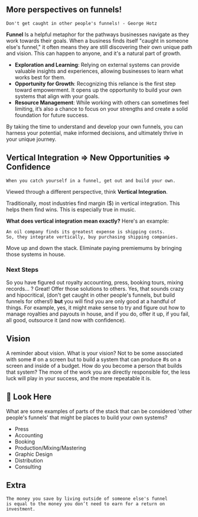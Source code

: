  
## More perspectives on funnels!


```
Don't get caught in other people's funnels! - George Hotz
```

**Funnel** Is a helpful metaphor for the pathways businesses navigate as they work towards their goals. When a business finds itself "caught in someone else's funnel," it often means they are still discovering their own unique path and vision. This can happen to anyone, and it's a natural part of growth. 

- **Exploration and Learning**: Relying on external systems can provide valuable insights and experiences, allowing businesses to learn what works best for them.
- **Opportunity for Growth**: Recognizing this reliance is the first step toward empowerment. It opens up the opportunity to build your own systems that align with your goals.
- **Resource Management**: While working with others can sometimes feel limiting, it’s also a chance to focus on your strengths and create a solid foundation for future success.

By taking the time to understand and develop your own funnels, you can harness your potential, make informed decisions, and ultimately thrive in your unique journey. 

## Vertical Integration => New Opportunities => Confidence

```
When you catch yourself in a funnel, get out and build your own. 
```
Viewed through a different perspective, think **Vertical Integration**. 

Traditionally, most industries find margin ($) in vertical integration. This helps them find wins. This is especially true in music. 

**What does vertical integration mean exactly?** 
Here's an example: 
``` 
An oil company finds its greatest expense is shipping costs. 
So, they integrate vertically, buy purchasing shipping companies. 
```
Move up and down the stack. Eliminate paying premiemums by bringing those systems in house.

### Next Steps 

So you have figured out royalty accounting, press, booking tours, mixing records... ? Great! Offer those solutions to others. Yes, that sounds crazy and hipocritical, (don't get caught in other people's funnels, but build funnels for others!) **but** you will find you are only good at a handful of things. For example, yes, it might make sense to try and figure out how to manage royalties and payouts in house, and if you do, offer it up, if you fail, all good, outsource it (and now with confidence). 

## Vision 

A reminder about vision. What is your vision? Not to be some associated with some # on a screen but to build a system that can produce #s on a screen and inside of a budget. How do you become a person that builds that system? The more of the work you are directly responsible for, the less luck will play in your success, and the more repeatable it is. 

## 👀 Look Here

What are some examples of parts of the stack that can be considered 'other people's funnels' that might be places to build your own systems? 
- Press
- Accounting
- Booking
- Production/Mixing/Mastering
- Graphic Design 
- Distribution
- Consulting

## Extra 
```
The money you save by living outside of someone else's funnel 
is equal to the money you don’t need to earn for a return on investment.
```